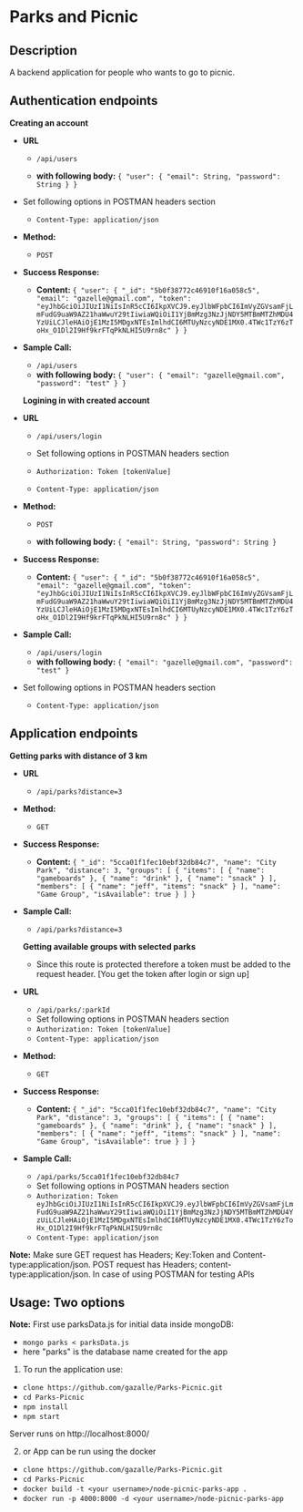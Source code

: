 # Parks and Picnic

## Description
A backend application for people who wants to go to picnic. 

## Authentication endpoints

**Creating an account**
* **URL**

  * `/api/users`

  * **with following body:** `{
  "user": {
    "email": String,
    "password": String
  }
}`
* Set following options in POSTMAN headers section
  * `Content-Type: application/json`

* **Method:**

  * `POST`

* **Success Response:**

   * **Content:** `{
    "user": {
        "_id": "5b0f38772c46910f16a058c5",
        "email": "gazelle@gmail.com",
        "token": "eyJhbGciOiJIUzI1NiIsInR5cCI6IkpXVCJ9.eyJlbWFpbCI6ImVyZGVsamFjLmFudG9uaW9AZ21haWwuY29tIiwiaWQiOiI1YjBmMzg3NzJjNDY5MTBmMTZhMDU4YzUiLCJleHAiOjE1MzI5MDgxNTEsImlhdCI6MTUyNzcyNDE1MX0.4TWc1TzY6zToHx_O1Dl2I9Hf9krFTqPkNLHI5U9rn8c"
    }
}`

* **Sample Call:**

  * `/api/users`
  * **with following body:** `{
  "user": {
    "email": "gazelle@gmail.com",
    "password": "test"
  }
}`

  **Logining in with created account**
* **URL**

  * `/api/users/login`

  * Set following options in POSTMAN headers section
  * `Authorization: Token [tokenValue]`
  * `Content-Type: application/json`

* **Method:**

  * `POST`

   * **with following body:** `{
    "email": String,
    "password": String
}`

* **Success Response:**

   * **Content:** `{
    "user": {
        "_id": "5b0f38772c46910f16a058c5",
        "email": "gazelle@gmail.com",
        "token": "eyJhbGciOiJIUzI1NiIsInR5cCI6IkpXVCJ9.eyJlbWFpbCI6ImVyZGVsamFjLmFudG9uaW9AZ21haWwuY29tIiwiaWQiOiI1YjBmMzg3NzJjNDY5MTBmMTZhMDU4YzUiLCJleHAiOjE1MzI5MDgxNTEsImlhdCI6MTUyNzcyNDE1MX0.4TWc1TzY6zToHx_O1Dl2I9Hf9krFTqPkNLHI5U9rn8c"
    }
}`

* **Sample Call:**

  * `/api/users/login`
  * **with following body:** `{
    "email": "gazelle@gmail.com",
    "password": "test"
}`
* Set following options in POSTMAN headers section
  * `Content-Type: application/json`

 ## Application endpoints 

 **Getting parks with distance of 3 km**
* **URL**

  * `/api/parks?distance=3`

* **Method:**

  * `GET`

* **Success Response:**

   * **Content:** `{
        "_id": "5cca01f1fec10ebf32db84c7",
        "name": "City Park",
        "distance": 3,
        "groups": [
            {
                "items": [
                    {
                        "name": "gameboards"
                    },
                    {
                        "name": "drink"
                    },
                    {
                        "name": "snack"
                    }
                ],
                "members": [
                    {
                        "name": "jeff",
                        "items": "snack"
                    }
                ],
                "name": "Game Group",
                "isAvailable": true
            }
        ]
    }`

* **Sample Call:**

  * `/api/parks?distance=3`

  **Getting available groups with selected parks**
  * Since this route is protected therefore a token must be added to the request header. [You get the token after login or sign up]
* **URL**

  * `/api/parks/:parkId`
   * Set following options in POSTMAN headers section
  * `Authorization: Token [tokenValue]`
  * `Content-Type: application/json`

* **Method:**

  * `GET`


* **Success Response:**

   * **Content:** `{
        "_id": "5cca01f1fec10ebf32db84c7",
        "name": "City Park",
        "distance": 3,
        "groups": [
            {
                "items": [
                    {
                        "name": "gameboards"
                    },
                    {
                        "name": "drink"
                    },
                    {
                        "name": "snack"
                    }
                ],
                "members": [
                    {
                        "name": "jeff",
                        "items": "snack"
                    }
                ],
                "name": "Game Group",
                "isAvailable": true
            }
        ]
    }`

* **Sample Call:**

  * `/api/parks/5cca01f1fec10ebf32db84c7`
  * Set following options in POSTMAN headers section
  * `Authorization: Token eyJhbGciOiJIUzI1NiIsInR5cCI6IkpXVCJ9.eyJlbWFpbCI6ImVyZGVsamFjLmFudG9uaW9AZ21haWwuY29tIiwiaWQiOiI1YjBmMzg3NzJjNDY5MTBmMTZhMDU4YzUiLCJleHAiOjE1MzI5MDgxNTEsImlhdCI6MTUyNzcyNDE1MX0.4TWc1TzY6zToHx_O1Dl2I9Hf9krFTqPkNLHI5U9rn8c`
  * `Content-Type: application/json`

**Note:**  Make sure GET request has Headers; Key:Token and Content-type:application/json. POST request has Headers; content-type:application/json. In case of using POSTMAN for testing APIs

## Usage: Two options

**Note:**  First use parksData.js for initial data inside mongoDB:
* `mongo parks < parksData.js`
* here "parks" is the database name created for the app

1. To run the application use:
* `clone https://github.com/gazalle/Parks-Picnic.git`
* `cd Parks-Picnic`
* `npm install`
* `npm start`

Server runs on http://localhost:8000/

2. or App can be run using the docker
* `clone https://github.com/gazalle/Parks-Picnic.git`
* `cd Parks-Picnic`
* `docker build -t <your username>/node-picnic-parks-app .`
* `docker run -p 4000:8000 -d <your username>/node-picnic-parks-app`



